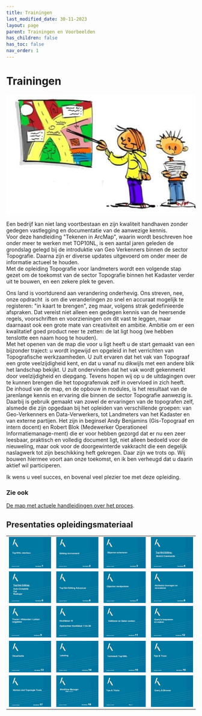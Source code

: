 ```yaml
---
title: Trainingen
last_modified_date: 30-11-2023
layout: page
parent: Trainingen en Voorbeelden
has_children: false
has_toc: false
nav_order: 1
---
```


Trainingen
==========

![](../Trainingen_en_Voorbeelden.png)

Een bedrijf kan niet lang voortbestaan en zijn kwaliteit handhaven zonder gedegen vastlegging en documentatie van de aanwezige kennis.<br>
Voor deze handleiding "Tekenen in ArcMap", waarin wordt beschreven hoe onder meer te werken met TOP10NL, is een aantal jaren geleden de grondslag gelegd bij de introduktie van Geo Verkenners binnen de sector Topografie. Daarna zijn er diverse updates uitgevoerd om onder meer de informatie actueel te houden.<br>
Met de opleiding Topografie voor landmeters wordt een volgende stap gezet om de toekomst van de sector Topografie binnen het Kadaster verder uit te bouwen, en een zekere plek te geven.

Ons land is voortdurend aan verandering onderhevig. Ons streven, nee, onze opdracht  is om die veranderingen zo snel en accuraat mogelijk te registeren: "in kaart te brengen", zeg maar, volgens strak gedefinieerde afspraken. Dat vereist niet alleen een gedegen kennis van de heersende regels, voorschriften en voorzieningen om dit vast te leggen, maar daarnaast ook een grote mate van creativiteit en ambitie. Ambitie om er een kwalitatief goed product neer te zetten: de lat ligt hoog (we hebben tenslotte een naam hoog te houden).<br>
Met het openen van de map die voor u ligt heeft u de start gemaakt van een bijzonder traject: u wordt ingewijd en opgeleid in het verrichten van Topografische werkzaamheden. U zult ervaren dat het vak van Topograaf een grote veelzijdigheid kent, en dat u vanaf nu dikwijls met een andere blik het landschap bekijkt. U zult ondervinden dat het vak wordt gekenmerkt door veelzijdigheid en diepgang. Tevens hopen wij op u de uitdagingen over te kunnen brengen die het topografenvak zelf in overvloed in zich heeft.<br>
De inhoud van de map, en de opbouw in modules, is het resultaat van de jarenlange kennis en ervaring die binnen de sector Topografie aanwezig is. Daarbij is gebruik gemaakt van zowel de ervaringen van de topografen zelf, alsmede die zijn opgedaan bij het opleiden van verschillende groepen: van Geo-Verkenners en Data-Verwerkers, tot Landmeters van het Kadaster en van externe partijen. Het zijn in beginsel Andy Benjamins (Gis-Topograaf en intern docent) en Robert Blok (Medewerker Operationeel Informatiemanage-ment) die er voor hebben gezorgd dat er nu een zeer leesbaar, praktisch en volledig document ligt, niet alleen bedoeld voor de nieuweling, maar ook voor de doorgewinterde vakkracht die een degelijk naslagwerk tot zijn beschikking heft gekregen. Daar zijn we trots op. Wij bouwen hiermee voort aan onze toekomst, en ik ben verheugd dat u daarin aktief wil participeren.

Ik wens u veel succes, en bovenal veel plezier toe met deze opleiding.

### Zie ook
[De map met actuele handleidingen over het proces](https://hetkadaster.sharepoint.com/sites/gd-odr/1e20b/Topografie/handleidingen/1-Processtappen%20TOP10NL/Actueel).

## Presentaties opleidingsmateriaal

|     |     |     |     |
| --- | --- | --- | --- |
| [![](images/smH1.JPG)](presentaties/01_Hoofdstuk_01_muteren_in_Top10nl.pps)  | [![](images/smH2.JPG)](presentaties/02_Hoofdstuk_02_muteren_in_Top10nl.pps)  | [![](images/smH3.JPG)](presentaties/03_Hoofdstuk_03_muteren_in_Top10nl.pps)     | [![](images/smH4.JPG)](presentaties/04_Hoofdstuk_04_muteren_in_Top10nl.pps) |
| [![](images/smH5.JPG)](presentaties/05_Hoofdstuk_05_muteren_in_Top10nl.pps)  | [![](images/smH6.JPG)](presentaties/06_Hoofdstuk_06_muteren_in_Top10nl.pps)  | [![](images/smH7.JPG)](presentaties/07_Hoofdstuk_07_muteren_in_Top10nl.pps)     | [![](images/smH8.JPG)](presentaties/08_Hoofdstuk_08_muteren_in_Top10nl.pps) |
| [![](images/smH9.JPG)](presentaties/09_Hoofdstuk_09_muteren_in_Top10nl.pps)  | [![](images/smH10.JPG)](presentaties/10_Hoofdstuk_10_opdrachten_1_-_6.pps)   | [![](images/smH11.JPG)](presentaties/11_Hoofdstuk_11_muteren_in_Top10nl.pps)    | [![](images/smH12.JPG)](presentaties/12_Hoofdstuk_12_muteren_in_Top10nl.pps) |
| [![](images/smH13.JPG)](presentaties/13_Hoofdstuk_13_muteren_in_Top10nl.pps) | [![](images/smH14.JPG)](presentaties/14_Hoofdstuk_14_muteren_in_Top10nl.pps) | [![](images/smH15.JPG)](presentaties/15_Hoofdstuk_15_muteren_in_Top10nl.pps)    | [![](images/smH16.JPG)](presentaties/16_Hoofdstuk_16_muteren_in_Top10nl.pps) |
| [![](images/smH17.JPG)](presentaties/17_Hoofdstuk_17_muteren_in_Top10nl.pps) | [![](images/WFM.JPG)](../../Esri_ArcGIS/Workflowmanager/video/WFM.mp4)       | [![](images/smH19.JPG)](presentaties/19_Hoofdstuk_19_Tips_en_Tricks_deel_1.pps) | [![](images/smQ_en_B.JPG)](presentaties/Query_en_Browse_Handleiding_tbv_top10nlhelp.pps) |
